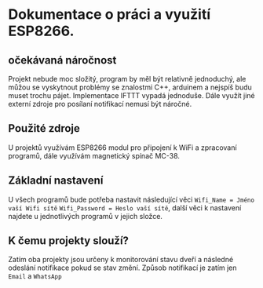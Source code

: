 # Dokumentace o práci a využití ESP8266.

## očekávaná náročnost

Projekt nebude moc složitý, program by měl být relativně jednoduchý, ale můžou se vyskytnout problémy se znalostmi C++, arduinem a nejspíš budu muset trochu pájet. Implementace IFTTT vypadá jednoduše. Dále využít jiné externí zdroje pro posílaní notifikací nemusí být náročné.

## Použité zdroje

U projektů využívám ESP8266 modul pro připojení k WiFi a zpracovaní programů, dále využívám magnetický spínač MC-38.

## Základní nastavení
U všech programů bude potřeba nastavit následující věci `Wifi_Name = Jméno vaší Wifi sítě` `Wifi_Password = Heslo vaší sítě`, další věci k nastavení najdete u jednotlivých programů v jejich složce.

## K čemu projekty slouží?

Zatím oba projekty jsou určeny k monitorování stavu dveří a následné odeslání notifikace pokud se stav změní. Způsob notifikací je zatím jen `Email` a `WhatsApp`
